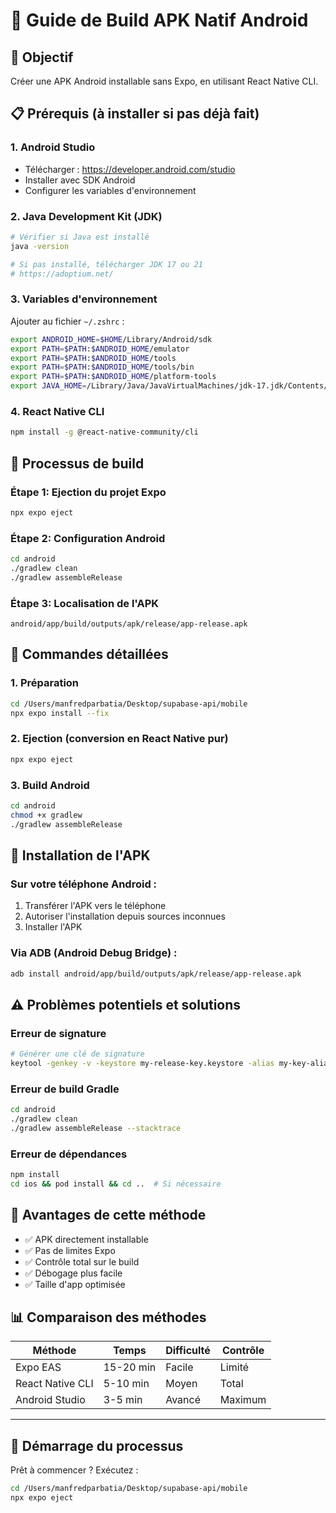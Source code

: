 # 📱 Guide de Build APK Natif Android

## 🎯 Objectif
Créer une APK Android installable sans Expo, en utilisant React Native CLI.

## 📋 Prérequis (à installer si pas déjà fait)

### 1. Android Studio
- Télécharger : https://developer.android.com/studio
- Installer avec SDK Android
- Configurer les variables d'environnement

### 2. Java Development Kit (JDK)
```bash
# Vérifier si Java est installé
java -version

# Si pas installé, télécharger JDK 17 ou 21
# https://adoptium.net/
```

### 3. Variables d'environnement
Ajouter au fichier `~/.zshrc` :
```bash
export ANDROID_HOME=$HOME/Library/Android/sdk
export PATH=$PATH:$ANDROID_HOME/emulator
export PATH=$PATH:$ANDROID_HOME/tools
export PATH=$PATH:$ANDROID_HOME/tools/bin
export PATH=$PATH:$ANDROID_HOME/platform-tools
export JAVA_HOME=/Library/Java/JavaVirtualMachines/jdk-17.jdk/Contents/Home
```

### 4. React Native CLI
```bash
npm install -g @react-native-community/cli
```

## 🚀 Processus de build

### Étape 1: Ejection du projet Expo
```bash
npx expo eject
```

### Étape 2: Configuration Android
```bash
cd android
./gradlew clean
./gradlew assembleRelease
```

### Étape 3: Localisation de l'APK
```
android/app/build/outputs/apk/release/app-release.apk
```

## 🔧 Commandes détaillées

### 1. Préparation
```bash
cd /Users/manfredparbatia/Desktop/supabase-api/mobile
npx expo install --fix
```

### 2. Ejection (conversion en React Native pur)
```bash
npx expo eject
```

### 3. Build Android
```bash
cd android
chmod +x gradlew
./gradlew assembleRelease
```

## 📱 Installation de l'APK

### Sur votre téléphone Android :
1. Transférer l'APK vers le téléphone
2. Autoriser l'installation depuis sources inconnues
3. Installer l'APK

### Via ADB (Android Debug Bridge) :
```bash
adb install android/app/build/outputs/apk/release/app-release.apk
```

## ⚠️ Problèmes potentiels et solutions

### Erreur de signature
```bash
# Générer une clé de signature
keytool -genkey -v -keystore my-release-key.keystore -alias my-key-alias -keyalg RSA -keysize 2048 -validity 10000
```

### Erreur de build Gradle
```bash
cd android
./gradlew clean
./gradlew assembleRelease --stacktrace
```

### Erreur de dépendances
```bash
npm install
cd ios && pod install && cd ..  # Si nécessaire
```

## 🎯 Avantages de cette méthode
- ✅ APK directement installable
- ✅ Pas de limites Expo
- ✅ Contrôle total sur le build
- ✅ Débogage plus facile
- ✅ Taille d'app optimisée

## 📊 Comparaison des méthodes

| Méthode | Temps | Difficulté | Contrôle |
|---------|--------|------------|----------|
| Expo EAS | 15-20 min | Facile | Limité |
| React Native CLI | 5-10 min | Moyen | Total |
| Android Studio | 3-5 min | Avancé | Maximum |

---

## 🚀 Démarrage du processus

Prêt à commencer ? Exécutez :
```bash
cd /Users/manfredparbatia/Desktop/supabase-api/mobile
npx expo eject
```
